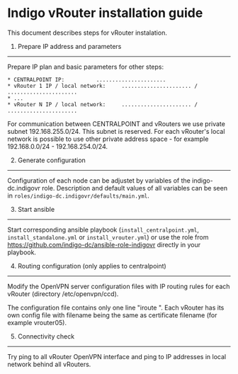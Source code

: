 Indigo vRouter installation guide
=================================

This document describes steps for vRouter instalation.


1. Prepare IP address and parameters
------------------------------------

Prepare IP plan and basic parameters for other steps:

	* CENTRALPOINT IP:			......................
	* vRouter 1 IP / local network:		...................... / ......................
	* ...
	* vRouter N IP / local network:		...................... / ......................

For communication between CENTRALPOINT and vRouters we use private subnet 192.168.255.0/24. This subnet is reserved. For each vRouter's local network is possible to use
other private address space - for example 192.168.0.0/24 - 192.168.254.0/24.

2. Generate configuration
-------------------------

Configuration of each node can be adjustet by variables of the indigo-dc.indigovr role. Description and default values of all variables can be seen in `roles/indigo-dc.indigovr/defaults/main.yml`.


3. Start ansible
--------------------------------------------------------
Start corresponding ansible playbook (`install_centralpoint.yml`, `install_standalone.yml` or `install_vrouter.yml`) or use the role from https://github.com/indigo-dc/ansible-role-indigovr directly in your playbook.


4. Routing configuration (only applies to centralpoint)
--------------------------------------------------------

Modify the OpenVPN server configuration files with IP routing rules for each vRouter (directory /etc/openvpn/ccd).

The configuration file contains only one line "iroute <local-network-behind-vRouter> <network-mask>". Each vRouter has its own config file with filename being the same as certificate filename (for example vrouter05).

5. Connectivity check
--------------------------------------------------------

Try ping to all vRouter OpenVPN interface and ping to IP addresses in local network behind all vRouters.

